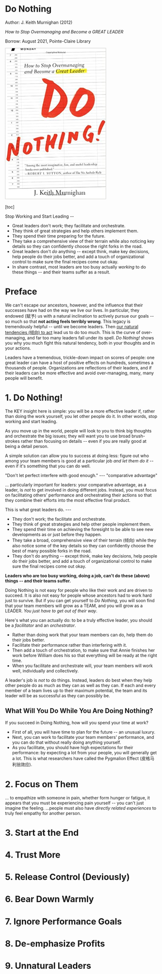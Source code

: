 # Do Nothing

Author: J. Keith Murnighan (2012)

_How to Stop Overmanaging and Become a GREAT LEADER_

Borrow: August 2021, Pointe-Claire Library

![do nothing book cover](img/do_nothing_cover.jpg)

[toc]

Stop Working and Start Leading --

- Great leaders don't work; they facilitate and orchestrate.
- They think of great strategies and help others implement them.
- They spend their time preparing for the future.
- They take a comprehensive view of their terrain while also noticing key details so they can confidently choose the right forks in the road.
- Great leaders don't _do_ anything -- except think, make key decisions, help people do their jobs better, and add a touch of organizational control to make sure the final recipes come out okay.
- In share contrast, most leaders are too busy actually _working_ to do these things -- and their teams suffer as a result.

# Preface

We can't escape our ancestors, however, and the influence that their successes have had on the way we live our lives. In particular, they endowed (赋予) us with a natural inclination to actively pursue our goals -- so much so that __not acting feels terribly wrong__. This legacy is tremendously helpful -- until we become leaders. Then <u>our natural tendencies (倾向) to act</u> lead us to do too much. This is the curve of over-managing, and far too many leaders fall under its spell. _Do Nothing!_ shows you why you much fight this natural tendency, both in your thoughts and in your actions.

Leaders have a tremendous, trickle-down impact on scores of people: one great leader can have a host of positive effects on hundreds, sometimes a thousands of people. Organizations are reflections of their leaders, and if their leaders can be more effective and avoid over-managing, many, many people will benefit.

# 1. Do Nothing!

The KEY insight here is simple: you will be a more effective leader if, rather than doing the work yourself, you let other people do it. In other words, stop working and start leading.

As you move up in the world, people will look to you to think big thoughts and orchestrate the big issues; they will want you to use broad brush-strokes rather than focusing on details -- even if you are really good at being a detail person.

A simple solution can allow you to success at doing less: figure out who among your team members is good at a particular job _and let them do it_ -- even if it's something that you can do well.

"Don't let perfect interfere with good enough." --- "comparative advantage"

... particularly important for leaders: your comparative advantage, as a leader, is _not_ to get involved in doing different jobs. Instead, you must focus on facilitating others' performance and orchestrating their actions so that they combine their efforts into the most effective final product.

This is what great leaders do. ---

- They don't work; the facilitate and orchestrate.
- They think of great strategies and help other people implement them.
- They spend their time on achieving the foresight to be able to see new developments as or just before they happen.
- They take a broad, comprehensive view of their terrain (倾向) while they also notice some of the key details so they can confidently choose the best of many possible forks in the road.
- They don't do anything -- except think, make key decisions, help people do their jobs better, and add a touch of organizational control to make sure the final recipes come out okay.

__Leaders who are too busy working, doing a job, can't do these (above) things -- and their teams suffer.__

Doing Nothing is not easy for people who like their work and are driven to succeed. It is also not easy for people whose ancestors had to work hard just to survive. But if you can get yourself to _Do Nothing_, you will soon find that your team members will grow as a TEAM, and you will grow as a LEADER. _You just have to get out of their way_.

Here's what you can actually do: to be a truly effective leader, you should be a _facilitator_ and an _orchestrator_.

- Rather than doing work that your team members can do, help them do their jobs better.
- Facilitate their performance rather than interfering with it.
- Then add a touch of orchestration, to make sure that Annie finishes her work before William does his so that everything will be ready at the right time.
- When you facilitate and orchestrate will, your team members will work well, individually and collectively.

A leader's job is _not_ to do things. Instead, leaders do best when they help other people do as much as they can as well as they can. If each and every member of a team lives up to their maximum potential, the team and its leader will be as successful as they can possibly be.

## What Will You Do While You Are Doing Nothing?

If you succeed in Doing Nothing, how will you spend your time at work?

- First of all, you will have time to plan for the future -- an unusual luxury.
- Next, you can work to facilitate your team members' performance, and you can do that without really doing anything yourself.
- As you facilitate, you should have high expectations for their performance: by expecting a lot from your people, you will generally get a lot. This is what researchers have called the Pygmalion Effect (皮格马利翁效应).

# 2. Focus on Them

... to empathize with someone in pain, whether form hunger or fatigue, it appears that you must be experiencing pain yourself -- you can't just imagine the feeling. ...people must also have _directly related experiences_ to truly feel empathy for another person.

# 3. Start at the End

# 4. Trust More

# 5. Release Control (Deviously)

# 6. Bear Down Warmly

# 7. Ignore Performance Goals

# 8. De-emphasize Profits

# 9. Unnatural Leaders

